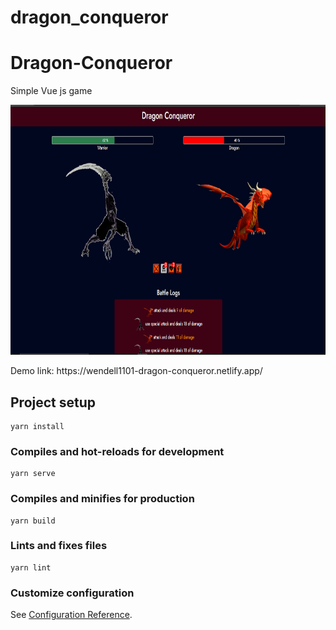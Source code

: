 # dragon_conqueror

# Dragon-Conqueror
Simple Vue js game
<p align="center"><img src="./src/assets/img/app_img.PNG" width="900" height="400"></p>
Demo link: https://wendell1101-dragon-conqueror.netlify.app/

## Project setup
```
yarn install
```

### Compiles and hot-reloads for development
```
yarn serve
```

### Compiles and minifies for production
```
yarn build
```

### Lints and fixes files
```
yarn lint
```

### Customize configuration
See [Configuration Reference](https://cli.vuejs.org/config/).

